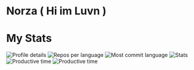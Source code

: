# Norza ( Hi im Luvn )






# My Stats
<picture>
  <source media="(prefers-color-scheme: dark)" srcset="https://raw.githubusercontent.com/Norzax/Norzax/master/profile-summary-card-output/github_dark/0-profile-details.svg">
  <source media="(prefers-color-scheme: light)" srcset="https://raw.githubusercontent.com/Norzax/Norzax/master/profile-summary-card-output/github/0-profile-details.svg">
  <img alt="Profile details" src="https://github.com/Norzax">
</picture>

<picture>
  <source media="(prefers-color-scheme: dark)" srcset="https://raw.githubusercontent.com/Norzax/Norzax/master/profile-summary-card-output/github_dark/1-repos-per-language.svg">
  <source media="(prefers-color-scheme: light)" srcset="https://raw.githubusercontent.com/Norzax/Norzax/master/profile-summary-card-output/github/1-repos-per-language.svg">
  <img alt="Repos per language" src="https://github.com/Norzax">
</picture>

<picture>
  <source media="(prefers-color-scheme: dark)" srcset="https://raw.githubusercontent.com/Norzax/Norzax/master/profile-summary-card-output/github_dark/2-most-commit-language.svg">
  <source media="(prefers-color-scheme: light)" srcset="https://raw.githubusercontent.com/Norzax/Norzax/master/profile-summary-card-output/github/2-most-commit-language.svg">
  <img alt="Most commit language" src="https://github.com/Norzax">
</picture>

<picture>
  <source media="(prefers-color-scheme: dark)" srcset="https://raw.githubusercontent.com/Norzax/Norzax/master/profile-summary-card-output/github_dark/3-stats.svg">
  <source media="(prefers-color-scheme: light)" srcset="https://raw.githubusercontent.com/Norzax/Norzax/master/profile-summary-card-output/github/3-stats.svg">
  <img alt="Stats" src="https://github.com/Norzax">
</picture>

<picture>
  <source media="(prefers-color-scheme: dark)" srcset="https://github-profile-summary-cards.vercel.app/api/cards/productive-time?username=Norzax&theme=github_dark&utcOffset=+7">
  <source media="(prefers-color-scheme: light)" srcset="https://github-profile-summary-cards.vercel.app/api/cards/productive-time?username=Norzax&theme=github&utcOffset=+7">
  <img alt="Productive time" src="https://github.com/Norzax">
</picture>

<picture>
  <source media="(prefers-color-scheme: dark)" srcset="https://github-profile-summary-cards.vercel.app/api/cards/productive-time?username=Norzax&theme=github_dark&utcOffset=+7" src="https://github.com/Norzax">
  <source media="(prefers-color-scheme: light)" srcset="https://github-profile-summary-cards.vercel.app/api/cards/productive-time?username=Norzax&theme=github&utcOffset=+7" src="https://github.com/Norzax">
  <img alt="Productive time" src="https://github.com/Norzax">
</picture>
